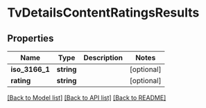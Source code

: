 # TvDetailsContentRatingsResults

## Properties
Name | Type | Description | Notes
------------ | ------------- | ------------- | -------------
**iso_3166_1** | **string** |  | [optional] 
**rating** | **string** |  | [optional] 

[[Back to Model list]](../../README.md#documentation-for-models) [[Back to API list]](../../README.md#documentation-for-api-endpoints) [[Back to README]](../../README.md)

